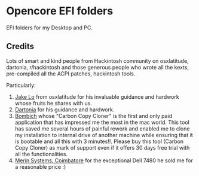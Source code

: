 # Opencore EFI folders 
EFI folders for my Desktop and PC.

## Credits
Lots of smart and kind people from Hackintosh community on osxlatitude, dartonia, r/hackintosh and those generous people who wrote all the kexts, pre-compiled all the ACPI patches, hackintosh tools.

Particularly:
1. [Jake Lo](https://osxlatitude.com/profile/1549-jake-lo) from osxlatitude for his invaluable guidance and hardwork whose fruits he shares with us.
2. [Dartonia](https://dortania.github.io/) for his guidance and hardwork.
3. [Bombich](https://bombich.com) whose "Carbon Copy Cloner" is the first and only paid application that has impressed me the most in the mac world. This tool has saved me several hours of painful rework and enabled me to clone my installation to internal drive of another machine while ensuring that it is bootable and all this with 3 minutes!!. Please buy this tool (Carbon Copy Cloner) as mark of support even if it offers 30 days free trial with all the functionalities.
4. [Merin Systems, Coimbatore](https://t.me/merinsystems) for the exceptional Dell 7480 he sold me for a reasonable price :)